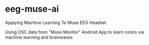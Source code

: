 # eeg-muse-ai
Applying Machine Learning To Muse EEG Headset


Using OSC data from "Muse Monitor" Android App to learn colors via machine learning and brainwaves
